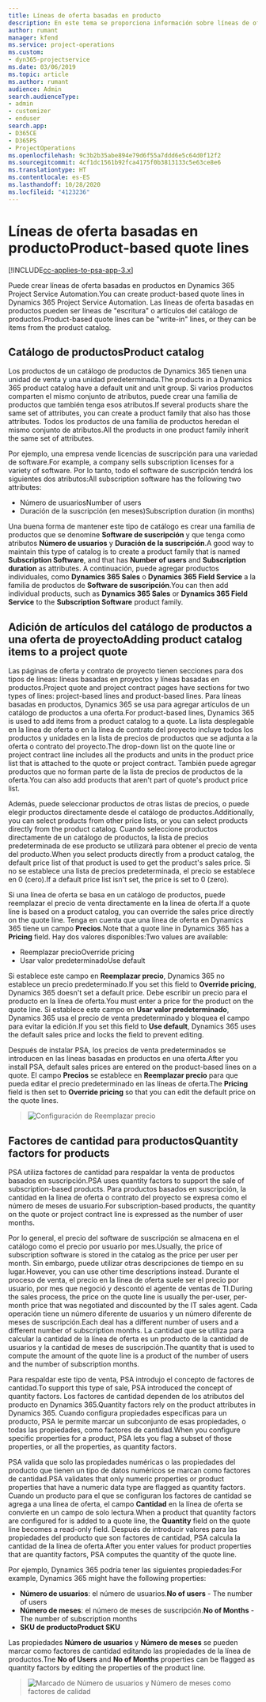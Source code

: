 ```yaml
---
title: Líneas de oferta basadas en producto
description: En este tema se proporciona información sobre líneas de oferta basadas en productos.
author: rumant
manager: kfend
ms.service: project-operations
ms.custom:
- dyn365-projectservice
ms.date: 03/06/2019
ms.topic: article
ms.author: rumant
audience: Admin
search.audienceType:
- admin
- customizer
- enduser
search.app:
- D365CE
- D365PS
- ProjectOperations
ms.openlocfilehash: 9c3b2b35abe894e79d6f55a7ddd6e5c64d0f12f2
ms.sourcegitcommit: 4cf1dc1561b92fca4175f0b3813133c5e63ce8e6
ms.translationtype: HT
ms.contentlocale: es-ES
ms.lasthandoff: 10/28/2020
ms.locfileid: "4123236"
---
```

# <a name="product-based-quote-lines"></a><span data-ttu-id="69559-103">Líneas de oferta basadas en producto</span><span class="sxs-lookup"><span data-stu-id="69559-103">Product-based quote lines</span></span>

[!INCLUDE[cc-applies-to-psa-app-3.x](../includes/cc-applies-to-psa-app-3x.md)]


<span data-ttu-id="69559-104">Puede crear líneas de oferta basadas en productos en Dynamics 365 Project Service Automation.</span><span class="sxs-lookup"><span data-stu-id="69559-104">You can create product-based quote lines in Dynamics 365 Project Service Automation.</span></span> <span data-ttu-id="69559-105">Las líneas de oferta basadas en productos pueden ser líneas de "escritura" o artículos del catálogo de productos.</span><span class="sxs-lookup"><span data-stu-id="69559-105">Product-based quote lines can be "write-in" lines, or they can be items from the product catalog.</span></span>

## <a name="product-catalog"></a><span data-ttu-id="69559-106">Catálogo de productos</span><span class="sxs-lookup"><span data-stu-id="69559-106">Product catalog</span></span>

<span data-ttu-id="69559-107">Los productos de un catálogo de productos de Dynamics 365 tienen una unidad de venta y una unidad predeterminada.</span><span class="sxs-lookup"><span data-stu-id="69559-107">The products in a Dynamics 365 product catalog have a default unit and unit group.</span></span> <span data-ttu-id="69559-108">Si varios productos comparten el mismo conjunto de atributos, puede crear una familia de productos que también tenga esos atributos.</span><span class="sxs-lookup"><span data-stu-id="69559-108">If several products share the same set of attributes, you can create a product family that also has those attributes.</span></span> <span data-ttu-id="69559-109">Todos los productos de una familia de productos heredan el mismo conjunto de atributos.</span><span class="sxs-lookup"><span data-stu-id="69559-109">All the products in one product family inherit the same set of attributes.</span></span>

<span data-ttu-id="69559-110">Por ejemplo, una empresa vende licencias de suscripción para una variedad de software.</span><span class="sxs-lookup"><span data-stu-id="69559-110">For example, a company sells subscription licenses for a variety of software.</span></span> <span data-ttu-id="69559-111">Por lo tanto, todo el software de suscripción tendrá los siguientes dos atributos:</span><span class="sxs-lookup"><span data-stu-id="69559-111">All subscription software has the following two attributes:</span></span>

- <span data-ttu-id="69559-112">Número de usuarios</span><span class="sxs-lookup"><span data-stu-id="69559-112">Number of users</span></span> 
- <span data-ttu-id="69559-113">Duración de la suscripción (en meses)</span><span class="sxs-lookup"><span data-stu-id="69559-113">Subscription duration (in months)</span></span>

<span data-ttu-id="69559-114">Una buena forma de mantener este tipo de catálogo es crear una familia de productos que se denomine **Software de suscripción** y que tenga como atributos **Número de usuarios** y **Duración de la suscripción**.</span><span class="sxs-lookup"><span data-stu-id="69559-114">A good way to maintain this type of catalog is to create a product family that is named **Subscription Software**, and that has **Number of users** and **Subscription duration** as attributes.</span></span> <span data-ttu-id="69559-115">A continuación, puede agregar productos individuales, como **Dynamics 365 Sales** o **Dynamics 365 Field Service** a la familia de productos de **Software de suscripción**.</span><span class="sxs-lookup"><span data-stu-id="69559-115">You can then add individual products, such as **Dynamics 365 Sales** or **Dynamics 365 Field Service** to the **Subscription Software** product family.</span></span>

## <a name="adding-product-catalog-items-to-a-project-quote"></a><span data-ttu-id="69559-116">Adición de artículos del catálogo de productos a una oferta de proyecto</span><span class="sxs-lookup"><span data-stu-id="69559-116">Adding product catalog items to a project quote</span></span>

<span data-ttu-id="69559-117">Las páginas de oferta y contrato de proyecto tienen secciones para dos tipos de líneas: líneas basadas en proyectos y líneas basadas en productos.</span><span class="sxs-lookup"><span data-stu-id="69559-117">Project quote and project contract pages have sections for two types of lines: project-based lines and product-based lines.</span></span> <span data-ttu-id="69559-118">Para líneas basadas en productos, Dynamics 365 se usa para agregar artículos de un catálogo de productos a una oferta.</span><span class="sxs-lookup"><span data-stu-id="69559-118">For product-based lines, Dynamics 365 is used to add items from a product catalog to a quote.</span></span> <span data-ttu-id="69559-119">La lista desplegable en la línea de oferta o en la línea de contrato del proyecto incluye todos los productos y unidades en la lista de precios de productos que se adjunta a la oferta o contrato del proyecto.</span><span class="sxs-lookup"><span data-stu-id="69559-119">The drop-down list on the quote line or project contract line includes all the products and units in the product price list that is attached to the quote or project contract.</span></span> <span data-ttu-id="69559-120">También puede agregar productos que no forman parte de la lista de precios de productos de la oferta.</span><span class="sxs-lookup"><span data-stu-id="69559-120">You can also add products that aren't part of quote's product price list.</span></span>

<span data-ttu-id="69559-121">Además, puede seleccionar productos de otras listas de precios, o puede elegir productos directamente desde el catálogo de productos.</span><span class="sxs-lookup"><span data-stu-id="69559-121">Additionally, you can select products from other price lists, or you can select products directly from the product catalog.</span></span> <span data-ttu-id="69559-122">Cuando seleccione productos directamente de un catálogo de productos, la lista de precios predeterminada de ese producto se utilizará para obtener el precio de venta del producto.</span><span class="sxs-lookup"><span data-stu-id="69559-122">When you select products directly from a product catalog, the default price list of that product is used to get the product's sales price.</span></span> <span data-ttu-id="69559-123">Si no se establece una lista de precios predeterminada, el precio se establece en 0 (cero).</span><span class="sxs-lookup"><span data-stu-id="69559-123">If a default price list isn't set, the price is set to 0 (zero).</span></span>

<span data-ttu-id="69559-124">Si una línea de oferta se basa en un catálogo de productos, puede reemplazar el precio de venta directamente en la línea de oferta.</span><span class="sxs-lookup"><span data-stu-id="69559-124">If a quote line is based on a product catalog, you can override the sales price directly on the quote line.</span></span> <span data-ttu-id="69559-125">Tenga en cuenta que una línea de oferta en Dynamics 365 tiene un campo **Precios**.</span><span class="sxs-lookup"><span data-stu-id="69559-125">Note that a quote line in Dynamics 365 has a **Pricing** field.</span></span> <span data-ttu-id="69559-126">Hay dos valores disponibles:</span><span class="sxs-lookup"><span data-stu-id="69559-126">Two values are available:</span></span>

- <span data-ttu-id="69559-127">Reemplazar precio</span><span class="sxs-lookup"><span data-stu-id="69559-127">Override pricing</span></span>  
- <span data-ttu-id="69559-128">Usar valor predeterminado</span><span class="sxs-lookup"><span data-stu-id="69559-128">Use default</span></span>

<span data-ttu-id="69559-129">Si establece este campo en **Reemplazar precio**, Dynamics 365 no establece un precio predeterminado.</span><span class="sxs-lookup"><span data-stu-id="69559-129">If you set this field to **Override pricing**, Dynamics 365 doesn't set a default price.</span></span> <span data-ttu-id="69559-130">Debe escribir un precio para el producto en la línea de oferta.</span><span class="sxs-lookup"><span data-stu-id="69559-130">You must enter a price for the product on the quote line.</span></span> <span data-ttu-id="69559-131">Si establece este campo en **Usar valor predeterminado**, Dynamics 365 usa el precio de venta predeterminado y bloquea el campo para evitar la edición.</span><span class="sxs-lookup"><span data-stu-id="69559-131">If you set this field to **Use default**, Dynamics 365 uses the default sales price and locks the field to prevent editing.</span></span>

<span data-ttu-id="69559-132">Después de instalar PSA, los precios de venta predeterminados se introducen en las líneas basadas en productos en una oferta.</span><span class="sxs-lookup"><span data-stu-id="69559-132">After you install PSA, default sales prices are entered on the product-based lines on a quote.</span></span> <span data-ttu-id="69559-133">El campo **Precios** se establece en **Reemplazar precio** para que pueda editar el precio predeterminado en las líneas de oferta.</span><span class="sxs-lookup"><span data-stu-id="69559-133">The **Pricing** field is then set to **Override pricing** so that you can edit the default price on the quote lines.</span></span>

> ![Configuración de Reemplazar precio](media/basic-guide-10.png)
 
## <a name="quantity-factors-for-products"></a><span data-ttu-id="69559-135">Factores de cantidad para productos</span><span class="sxs-lookup"><span data-stu-id="69559-135">Quantity factors for products</span></span>

<span data-ttu-id="69559-136">PSA utiliza factores de cantidad para respaldar la venta de productos basados ​​en suscripción.</span><span class="sxs-lookup"><span data-stu-id="69559-136">PSA uses quantity factors to support the sale of subscription-based products.</span></span> <span data-ttu-id="69559-137">Para productos basados ​​en suscripción, la cantidad en la línea de oferta o contrato del proyecto se expresa como el número de meses de usuario.</span><span class="sxs-lookup"><span data-stu-id="69559-137">For subscription-based products, the quantity on the quote or project contract line is expressed as the number of user months.</span></span>

<span data-ttu-id="69559-138">Por lo general, el precio del software de suscripción se almacena en el catálogo como el precio por usuario por mes.</span><span class="sxs-lookup"><span data-stu-id="69559-138">Usually, the price of subscription software is stored in the catalog as the price per user per month.</span></span> <span data-ttu-id="69559-139">Sin embargo, puede utilizar otras descripciones de tiempo en su lugar.</span><span class="sxs-lookup"><span data-stu-id="69559-139">However, you can use other time descriptions instead.</span></span> <span data-ttu-id="69559-140">Durante el proceso de venta, el precio en la línea de oferta suele ser el precio por usuario, por mes que negoció y descontó el agente de ventas de TI.</span><span class="sxs-lookup"><span data-stu-id="69559-140">During the sales process, the price on the quote line is usually the per-user, per-month price that was negotiated and discounted by the IT sales agent.</span></span> <span data-ttu-id="69559-141">Cada operación tiene un número diferente de usuarios y un número diferente de meses de suscripción.</span><span class="sxs-lookup"><span data-stu-id="69559-141">Each deal has a different number of users and a different number of subscription months.</span></span> <span data-ttu-id="69559-142">La cantidad que se utiliza para calcular la cantidad de la línea de oferta es un producto de la cantidad de usuarios y la cantidad de meses de suscripción.</span><span class="sxs-lookup"><span data-stu-id="69559-142">The quantity that is used to compute the amount of the quote line is a product of the number of users and the number of subscription months.</span></span>

<span data-ttu-id="69559-143">Para respaldar este tipo de venta, PSA introdujo el concepto de factores de cantidad.</span><span class="sxs-lookup"><span data-stu-id="69559-143">To support this type of sale, PSA introduced the concept of quantity factors.</span></span> <span data-ttu-id="69559-144">Los factores de cantidad dependen de los atributos del producto en Dynamics 365.</span><span class="sxs-lookup"><span data-stu-id="69559-144">Quantity factors rely on the product attributes in Dynamics 365.</span></span> <span data-ttu-id="69559-145">Cuando configura propiedades específicas para un producto, PSA le permite marcar un subconjunto de esas propiedades, o todas las propiedades, como factores de cantidad.</span><span class="sxs-lookup"><span data-stu-id="69559-145">When you configure specific properties for a product, PSA lets you flag a subset of those properties, or all the properties, as quantity factors.</span></span>

<span data-ttu-id="69559-146">PSA valida que solo las propiedades numéricas o las propiedades del producto que tienen un tipo de datos numéricos se marcan como factores de cantidad.</span><span class="sxs-lookup"><span data-stu-id="69559-146">PSA validates that only numeric properties or product properties that have a numeric data type are flagged as quantity factors.</span></span> <span data-ttu-id="69559-147">Cuando un producto para el que se configuran los factores de cantidad se agrega a una línea de oferta, el campo **Cantidad** en la línea de oferta se convierte en un campo de solo lectura.</span><span class="sxs-lookup"><span data-stu-id="69559-147">When a product that quantity factors are configured for is added to a quote line, the **Quantity** field on the quote line becomes a read-only field.</span></span> <span data-ttu-id="69559-148">Después de introducir valores para las propiedades del producto que son factores de cantidad, PSA calcula la cantidad de la línea de oferta.</span><span class="sxs-lookup"><span data-stu-id="69559-148">After you enter values for product properties that are quantity factors, PSA computes the quantity of the quote line.</span></span>

<span data-ttu-id="69559-149">Por ejemplo, Dynamics 365 podría tener las siguientes propiedades:</span><span class="sxs-lookup"><span data-stu-id="69559-149">For example, Dynamics 365 might have the following properties:</span></span> 

- <span data-ttu-id="69559-150">**Número de usuarios**: el número de usuarios.</span><span class="sxs-lookup"><span data-stu-id="69559-150">**No of users** - The number of users</span></span> 
- <span data-ttu-id="69559-151">**Número de meses**: el número de meses de suscripción.</span><span class="sxs-lookup"><span data-stu-id="69559-151">**No of Months** - The number of subscription months</span></span>
- <span data-ttu-id="69559-152">**SKU de producto**</span><span class="sxs-lookup"><span data-stu-id="69559-152">**Product SKU**</span></span> 

<span data-ttu-id="69559-153">Las propiedades **Número de usuarios** y **Número de meses** se pueden marcar como factores de cantidad editando las propiedades de la línea de productos.</span><span class="sxs-lookup"><span data-stu-id="69559-153">Tne **No of Users** and **No of Months** properties can be flagged as quantity factors by editing the properties of the product line.</span></span> 

> ![Marcado de Número de usuarios y Número de meses como factores de calidad](media/basic-guide-11.png)
 

